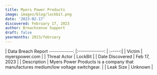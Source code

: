 ```yaml
---
title: Myers Power Products
image: images/blog/lockbit.png
date: '2023-02-17'
discovered: February 17, 2023
author: Breachsense Support
draft: false
yearmonths: 2023/february
---
```



| Data Breach Report
------------:     |:-------------:    | :-----:|
| Victim      | myerspower.com      | 
| Threat Actor      | LockBit      | 
| Date Discovered      | Feb 17, 2023      | 
| Description      | Myers Power Products is a company that manufactures medium/low voltage switchgear.      | 
| Leak Size      | Unknown      | 

